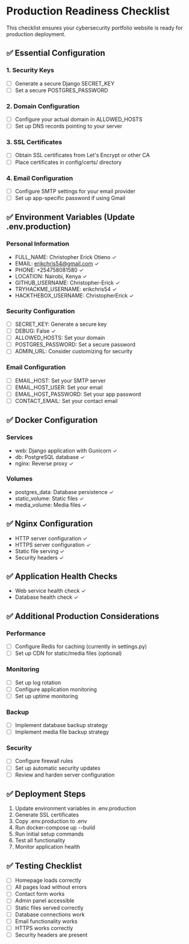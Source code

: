 # Production Readiness Checklist

This checklist ensures your cybersecurity portfolio website is ready for production deployment.

## ✅ Essential Configuration

### 1. Security Keys
- [ ] Generate a secure Django SECRET_KEY
- [ ] Set a secure POSTGRES_PASSWORD

### 2. Domain Configuration
- [ ] Configure your actual domain in ALLOWED_HOSTS
- [ ] Set up DNS records pointing to your server

### 3. SSL Certificates
- [ ] Obtain SSL certificates from Let's Encrypt or other CA
- [ ] Place certificates in config/certs/ directory

### 4. Email Configuration
- [ ] Configure SMTP settings for your email provider
- [ ] Set up app-specific password if using Gmail

## ✅ Environment Variables (Update .env.production)

### Personal Information
- FULL_NAME: Christopher Erick Otieno ✓
- EMAIL: erikchris54@gmail.com ✓
- PHONE: +254758081580 ✓
- LOCATION: Nairobi, Kenya ✓
- GITHUB_USERNAME: Christopher-Erick ✓
- TRYHACKME_USERNAME: erikchris54 ✓
- HACKTHEBOX_USERNAME: ChristopherErick ✓

### Security Configuration
- [ ] SECRET_KEY: Generate a secure key
- [ ] DEBUG: False ✓
- [ ] ALLOWED_HOSTS: Set your domain
- [ ] POSTGRES_PASSWORD: Set a secure password
- [ ] ADMIN_URL: Consider customizing for security

### Email Configuration
- [ ] EMAIL_HOST: Set your SMTP server
- [ ] EMAIL_HOST_USER: Set your email
- [ ] EMAIL_HOST_PASSWORD: Set your app password
- [ ] CONTACT_EMAIL: Set your contact email

## ✅ Docker Configuration

### Services
- web: Django application with Gunicorn ✓
- db: PostgreSQL database ✓
- nginx: Reverse proxy ✓

### Volumes
- postgres_data: Database persistence ✓
- static_volume: Static files ✓
- media_volume: Media files ✓

## ✅ Nginx Configuration

- HTTP server configuration ✓
- HTTPS server configuration ✓
- Static file serving ✓
- Security headers ✓

## ✅ Application Health Checks

- Web service health check ✓
- Database health check ✓

## ✅ Additional Production Considerations

### Performance
- [ ] Configure Redis for caching (currently in settings.py)
- [ ] Set up CDN for static/media files (optional)

### Monitoring
- [ ] Set up log rotation
- [ ] Configure application monitoring
- [ ] Set up uptime monitoring

### Backup
- [ ] Implement database backup strategy
- [ ] Implement media file backup strategy

### Security
- [ ] Configure firewall rules
- [ ] Set up automatic security updates
- [ ] Review and harden server configuration

## ✅ Deployment Steps

1. Update environment variables in .env.production
2. Generate SSL certificates
3. Copy .env.production to .env
4. Run docker-compose up --build
5. Run initial setup commands
6. Test all functionality
7. Monitor application health

## ✅ Testing Checklist

- [ ] Homepage loads correctly
- [ ] All pages load without errors
- [ ] Contact form works
- [ ] Admin panel accessible
- [ ] Static files served correctly
- [ ] Database connections work
- [ ] Email functionality works
- [ ] HTTPS works correctly
- [ ] Security headers are present